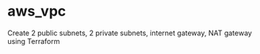 # aws_vpc
Create 2 public subnets, 2 private subnets, internet gateway, NAT gateway using Terraform


